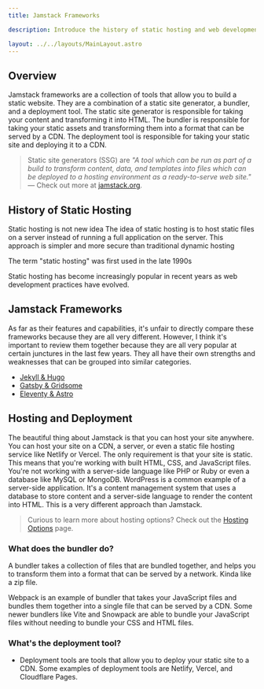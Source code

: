 ```yaml
---
title: Jamstack Frameworks

description: Introduce the history of static hosting and web development practices and go on to compare modern Jamstack frameworks starting with Jekyll/Hugo, Gatsby/Gridsome, and Eleventy/Astro

layout: ../../layouts/MainLayout.astro
---
```


## Overview

Jamstack frameworks are a collection of tools that allow you to build a static website. They are a combination of a static site generator, a bundler, and a deployment tool. The static site generator is responsible for taking your content and transforming it into HTML. The bundler is responsible for taking your static assets and transforming them into a format that can be served by a CDN. The deployment tool is responsible for taking your static site and deploying it to a CDN.

> Static site generators (SSG) are _"A tool which can be run as part of a build to transform content, data, and templates into files which can be deployed to a hosting environment as a ready-to-serve web site."_ — Check out more at [jamstack.org](https://jamstack.org/glossary/ssg/).

## History of Static Hosting

Static hosting is not new idea
The idea of static hosting is to host static files on a server instead of running a full application on the server. This approach is simpler and more secure than traditional dynamic hosting

The term "static hosting" was first used in the late 1990s

Static hosting has become increasingly popular in recent years as web development practices have evolved.

## Jamstack Frameworks

As far as their features and capabilities, it's unfair to directly compare these frameworks because they are all very different. However, I think it's important to review them together because they are all very popular at certain junctures in the last few years. They all have their own strengths and weaknesses that can be grouped into similar categories.

- [Jekyll & Hugo](/en/guides/jekyll-and-hugo/)
- [Gatsby & Gridsome](/en/guides/gatsby-and-gridsome/)
- [Eleventy & Astro](/en/guides/eleventy-and-astro/)

## Hosting and Deployment

The beautiful thing about Jamstack is that you can host your site anywhere. You can host your site on a CDN, a server, or even a static file hosting service like Netlify or Vercel. The only requirement is that your site is static. This means that you're working with built HTML, CSS, and JavaScript files. You're not working with a server-side language like PHP or Ruby or even a database like MySQL or MongoDB. WordPress is a common example of a server-side application. It's a content management system that uses a database to store content and a server-side language to render the content into HTML. This is a very different approach than Jamstack.

> Curious to learn more about hosting options? Check out the [Hosting Options](/en/hosting-options/) page.

### What does the bundler do?

A bundler takes a collection of files that are bundled together, and helps you to transform them into a format that can be served by a network. Kinda like a zip file.

Webpack is an example of bundler that takes your JavaScript files and bundles them together into a single file that can be served by a CDN. Some newer bundlers like Vite and Snowpack are able to bundle your JavaScript files without needing to bundle your CSS and HTML files.

### What's the deployment tool?

- Deployment tools are tools that allow you to deploy your static site to a CDN. Some examples of deployment tools are Netlify, Vercel, and Cloudflare Pages.
